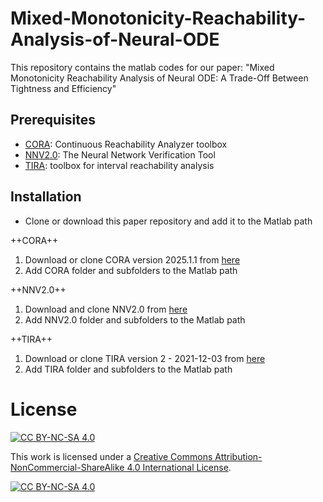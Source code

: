 # Mixed-Monotonicity-Reachability-Analysis-of-Neural-ODE
This repository contains the matlab codes for our paper: "Mixed Monotonicity Reachability Analysis of Neural ODE: A Trade-Off Between Tightness and Efficiency"

## Prerequisites
- [CORA](https://tumcps.github.io/CORA/):  Continuous Reachability Analyzer toolbox
- [NNV2.0](https://dl.acm.org/doi/10.1007/978-3-031-37703-7_19): The Neural Network Verification Tool
- [TIRA](https://dl.acm.org/doi/10.1145/3302504.3311808): toolbox for interval reachability analysis

## Installation

- Clone or download this paper repository and add it to the Matlab path

++CORA++
1. Download or clone CORA version 2025.1.1 from [here](https://github.com/TUMcps/CORA)
2. Add CORA folder and subfolders to the Matlab path

++NNV2.0++
1. Download and clone NNV2.0 from [here](https://github.com/verivital/nnv)
2. Add NNV2.0 folder and subfolders to the Matlab path

++TIRA++
1. Download or clone TIRA version 2 - 2021-12-03 from [here](https://gitlab.com/pj_meyer/TIRA)
2. Add TIRA folder and subfolders to the Matlab path


# License
[![CC BY-NC-SA 4.0][cc-by-nc-sa-shield]][cc-by-nc-sa]

This work is licensed under a
[Creative Commons Attribution-NonCommercial-ShareAlike 4.0 International License][cc-by-nc-sa].

[![CC BY-NC-SA 4.0][cc-by-nc-sa-image]][cc-by-nc-sa]

[cc-by-nc-sa]: http://creativecommons.org/licenses/by-nc-sa/4.0/
[cc-by-nc-sa-image]: https://licensebuttons.net/l/by-nc-sa/4.0/88x31.png
[cc-by-nc-sa-shield]: https://img.shields.io/badge/License-CC%20BY--NC--SA%204.0-lightgrey.svg
